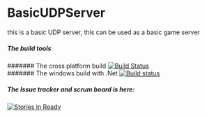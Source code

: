 # BasicUDPServer
this is a basic UDP server, this can be used as a basic game server


##### The build tools

####### The cross platform build
[![Build Status](https://travis-ci.org/HeadhunterXamd/BasicUDPServer.svg?branch=master)](https://travis-ci.org/HeadhunterXamd/BasicUDPServer)<br/> 
####### The windows build with .Net
[![Build status](https://ci.appveyor.com/api/projects/status/np05m6l0f60t8pcp?retina=true)](https://ci.appveyor.com/project/HeadhunterXamd/basicudpserver)


##### The Issue tracker and scrum board is here:
[![Stories in Ready](https://badge.waffle.io/HeadhunterXamd/BasicUDPServer.svg?label=ready&title=Ready)](http://waffle.io/HeadhunterXamd/BasicUDPServer)

